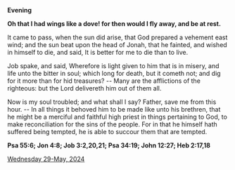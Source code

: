 **Evening**

**Oh that I had wings like a dove! for then would I fly away, and be at rest.**
 
It came to pass, when the sun did arise, that God prepared a vehement east wind; and the sun beat upon the head of Jonah, that he fainted, and wished in himself to die, and said, It is better for me to die than to live.
 
Job spake, and said, Wherefore is light given to him that is in misery, and life unto the bitter in soul; which long for death, but it cometh not; and dig for it more than for hid treasures? -- Many are the afflictions of the righteous: but the Lord delivereth him out of them all.
 
Now is my soul troubled; and what shall I say? Father, save me from this hour. -- In all things it behoved him to be made like unto his brethren, that he might be a merciful and faithful high priest in things pertaining to God, to make reconciliation for the sins of the people. For in that he himself hath suffered being tempted, he is able to succour them that are tempted.  

**Psa 55:6; Jon 4:8; Job 3:2,20,21; Psa 34:19; John 12:27; Heb 2:17,18**

[Wednesday 29-May, 2024](https://t.me/daily_light)
